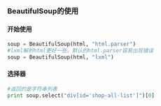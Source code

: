 ### BeautifulSoup的使用
#### 开始使用
```python
soup = BeautifulSoup(html, "html.parser")
#lxml解析html更好一些，默认的html.parser容易出现错误
soup = BeautifulSoup(html, "lxml")
```

#### 选择器
```python
#返回的是字符串列表
print soup.select("div[id='shop-all-list']")[0]
```
